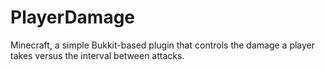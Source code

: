 # PlayerDamage
Minecraft, a simple Bukkit-based plugin that controls the damage a player takes versus the interval between attacks.
